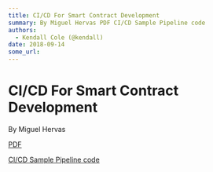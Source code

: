 ```yaml
---
title: CI/CD For Smart Contract Development
summary: By Miguel Hervas PDF CI/CD Sample Pipeline code
authors:
  - Kendall Cole (@kendall)
date: 2018-09-14
some_url: 
---
```


# CI/CD For Smart Contract Development


By Miguel Hervas 

[PDF](https://github.com/ethberlin-hackathon/Talks-presentations/blob/master/resources/cicd-smartcontract-development/CiForSmartContractDevelopmentOnEthereum.pdf)

[CI/CD Sample Pipeline code](https://gitlab.com/mikiquantum/simple-dapp-calculator)